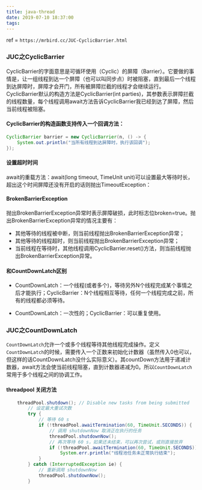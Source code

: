 ```yaml
---
title: java-thread
date: 2019-07-10 18:37:00
tags:
---
```


ref = `https://mrbird.cc/JUC-CyclicBarrier.html`
### JUC之CyclicBarrier

CyclicBarrier的字面意思是可循环使用（Cyclic）的屏障（Barrier）。它要做的事情是，让一组线程到达一个屏障（也可以叫同步点）时被阻塞，直到最后一个线程到达屏障时，屏障才会开门，所有被屏障拦截的线程才会继续运行。CyclicBarrier默认的构造方法是CyclicBarrier(int parties)，其参数表示屏障拦截的线程数量，每个线程调用await方法告诉CyclicBarrier我已经到达了屏障，然后当前线程被阻塞。

#### CyclicBarrier的构造函数支持传入一个回调方法：

```java
CyclicBarrier barrier = new CyclicBarrier(n, () -> {
    System.out.println("当所有线程到达屏障时，执行该回调");
});
```

####  设置超时时间

await的重载方法：await(long timeout, TimeUnit unit)可以设置最大等待时长，超出这个时间屏障还没有开启的话则抛出TimeoutException：

#### BrokenBarrierException

抛出BrokenBarrierException异常时表示屏障破损，此时标志位broken=true。抛出BrokenBarrierException异常的情况主要有：

- 其他等待的线程被中断，则当前线程抛出BrokenBarrierException异常；
- 其他等待的线程超时，则当前线程抛出BrokenBarrierException异常；
- 当前线程在等待时，其他线程调用CyclicBarrier.reset()方法，则当前线程抛出BrokenBarrierException异常。


#### 和CountDownLatch区别
- CountDownLatch：一个线程(或者多个)，等待另外N个线程完成某个事情之后才能执行；CyclicBarrier：N个线程相互等待，任何一个线程完成之前，所有的线程都必须等待。

- CountDownLatch：一次性的；CyclicBarrier：可以重复使用。


### JUC之CountDownLatch
`CountDownLatch`允许一个或多个线程等待其他线程完成操作。定义`CountDownLatch`的时候，需要传入一个正数来初始化计数器（虽然传入0也可以，但这样的话CountDownLatch没什么实际意义）。其countDown方法用于递减计数器，await方法会使当前线程阻塞，直到计数器递减为0。所以`CountDownLatch`常用于多个线程之间的协调工作。


#### threadpool 关闭方法
```java
    threadPool.shutdown(); // Disable new tasks from being submitted
        // 设定最大重试次数
        try {
            // 等待 60 s
            if (!threadPool.awaitTermination(60, TimeUnit.SECONDS)) {
                // 调用 shutdownNow 取消正在执行的任务
                threadPool.shutdownNow();
                // 再次等待 60 s，如果还未结束，可以再次尝试，或则直接放弃
                if (!threadPool.awaitTermination(60, TimeUnit.SECONDS))
                    System.err.println("线程池任务未正常执行结束");
            }
        } catch (InterruptedException ie) {
            // 重新调用 shutdownNow
            threadPool.shutdownNow();
        }
```